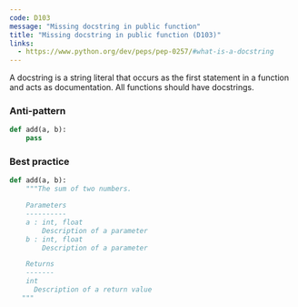 ```yaml
---
code: D103
message: "Missing docstring in public function"
title: "Missing docstring in public function (D103)"
links:
  - https://www.python.org/dev/peps/pep-0257/#what-is-a-docstring
---
```


A docstring is a string literal that occurs as the first statement in a function and acts as documentation. All functions should have docstrings.

### Anti-pattern

```python
def add(a, b):
    pass
```

### Best practice

```python
def add(a, b):
    """The sum of two numbers.

    Parameters
    ----------
    a : int, float
        Description of a parameter
    b : int, float
        Description of a parameter

    Returns
    -------
    int
      Description of a return value
   """
```
